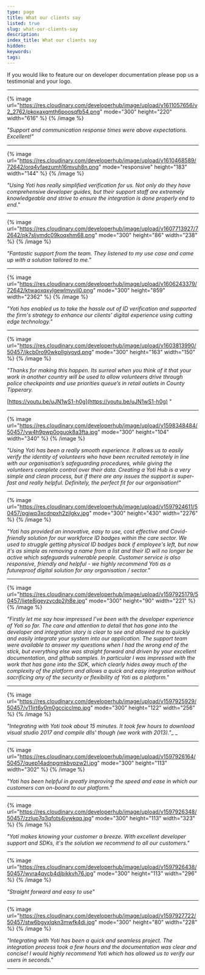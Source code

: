 ```yaml
---
type: page
title: What our clients say
listed: true
slug: what-our-clients-say
description: 
index_title: What our clients say
hidden: 
keywords: 
tags: 
---
```


If you would like to feature our on developer documentation please pop us a testimonial and your logo.

---

{% image url="https://res.cloudinary.com/developerhub/image/upload/v1611057656/v2_2762/pkoxaxqmth6poosqfb54.png" mode="300" height="220" width="616" %}
{% /image %}

_"Support and communication response times were above expectations. Excellent!"_

---

{% image url="https://res.cloudinary.com/developerhub/image/upload/v1610468589/72642/orq4vfaezumh16mvuh8n.png" mode="responsive" height="183" width="144" %}
{% /image %}

_"Using Yoti has really simplified verification for us. Not only do they have comprehensive developer guides, but their support staff are extremely knowledgeable and strive to ensure the integration is done properly end to end."_

---

{% image url="https://res.cloudinary.com/developerhub/image/upload/v1607713927/72642/pk7sljymdc09koqxhm68.png" mode="300" height="86" width="238" %}
{% /image %}

_"Fantastic support from the team. They listened to my use case and came up with a solution tailored to me."_

---

{% image url="https://res.cloudinary.com/developerhub/image/upload/v1606243379/72642/ktwaoxqxylgewlmyvil0.png" mode="300" height="859" width="2362" %}
{% /image %}

_"Yoti has enabled us to take the hassle out of ID verification and supported the firm's strategy to enhance our clients' digital experience using cutting edge technology."_

---

{% image url="https://res.cloudinary.com/developerhub/image/upload/v1603813990/50457/jkcb0ro90wkpllgiyoyd.png" mode="300" height="163" width="150" %}
{% /image %}

_"Thanks for making this happen. Its surreal when you think of it that your work in another country will be used to allow volunteers drive through police checkpoints and use priorities queue’s in retail outlets in County Tipperary._

[https://youtu.be/uJN1wS1-h0g](https://youtu.be/uJN1wS1-h0g) "

---

{% image url="https://res.cloudinary.com/developerhub/image/upload/v1598348484/50457/vw4h9pwp0oguok8a3fta.jpg" mode="300" height="104" width="340" %}
{% /image %}

_"Using Yoti has been a really smooth experience. It allows us to easily verify the identity of volunteers who have been recruited remotely in line with our organisation’s safeguarding procedures, while giving the volunteers complete control over their data. Creating a Yoti Hub is a very simple and clean process, but if there are any issues the support is super-fast and really helpful. Definitely, the perfect fit for our organisation!"_

---

{% image url="https://res.cloudinary.com/developerhub/image/upload/v1597924611/50457/pgjwp3xcdnpxh2zilgkv.jpg" mode="300" height="430" width="2276" %}
{% /image %}

_"Yoti has provided an innovative, easy to use, cost effective and Covid-friendly solution for our workforce ID badges within the care sector.  We used to struggle getting physical ID badges back if employee's left, but now it's as simple as removing a name from a list and their ID will no longer be active which safeguards vulnerable people.  Customer service is also responsive, friendly and helpful - we highly recommend Yoti as a futureproof digital solution for any organisation / sector."_

---

{% image url="https://res.cloudinary.com/developerhub/image/upload/v1597925179/50457/liete8jgeyzycdp2jh8e.jpg" mode="300" height="90" width="221" %}
{% /image %}

_"Firstly let me say how impressed I’ve been with the developer experience of Yoti so far. The care and attention to detail that has gone into the developer and integration story is clear to see and allowed me to quickly and easily integrate your system into our application. The support team were available to answer my questions when I had the wrong end of the stick, but everything else was straight forward and driven by your excellent documentation, and github samples. In particular I was impressed with the work that has gone into the SDK, which clearly hides away much of the complexity of the platform and allows a quick and easy integration without sacrificing any of the security or flexibility of Yoti as a platform."_

---

{% image url="https://res.cloudinary.com/developerhub/image/upload/v1597925929/50457/v11irt6y0m0gccicclmp.jpg" mode="300" height="122" width="256" %}
{% /image %}

_"Integrating with Yoti took about 15 minutes. It took few hours to download visual studio 2017 and compile dlls' though (we work with 2013)."__
_

---

{% image url="https://res.cloudinary.com/developerhub/image/upload/v1597926164/50457/quep14adnpgmkbvpzw2l.jpg" mode="300" height="113" width="302" %}
{% /image %}

_"Yoti has been helpful in greatly improving the speed and ease in which our customers can on-board to our platform."_

---

{% image url="https://res.cloudinary.com/developerhub/image/upload/v1597926348/50457/zzlup7q3qfots4jvwkqq.jpg" mode="300" height="113" width="323" %}
{% /image %}

_"Yoti makes knowing your customer a breeze. With excellent developer support and SDKs, it's the solution we recommend to all our customers."_

---

{% image url="https://res.cloudinary.com/developerhub/image/upload/v1597926438/50457/wvra4qycb4djbikkvh76.jpg" mode="300" height="113" width="296" %}
{% /image %}

_"Straight forward and easy to use"_

---

{% image url="https://res.cloudinary.com/developerhub/image/upload/v1597927722/50457/stw6bgyxlqkn3mwfk4di.jpg" mode="300" height="80" width="228" %}
{% /image %}

_"Integrating with Yoti has been a quick and seamless project. The integration process took a few hours and the documentation was clear and concise! I would highly recommend Yoti which has allowed us to verify our users in seconds."_

---